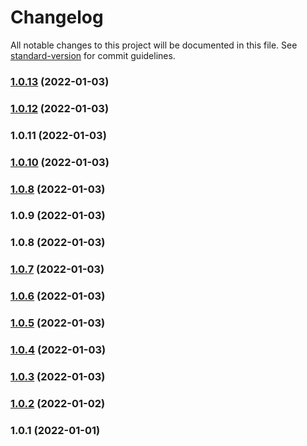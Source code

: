 # Changelog

All notable changes to this project will be documented in this file. See [standard-version](https://github.com/conventional-changelog/standard-version) for commit guidelines.

### [1.0.13](https://github.com/vincentmuriuki/mpesaPhoneValidator/compare/1.0.12...1.0.13) (2022-01-03)

### [1.0.12](https://github.com/vincentmuriuki/mpesaPhoneValidator/compare/1.0.11...1.0.12) (2022-01-03)

### 1.0.11 (2022-01-03)

### [1.0.10](https://github.com/vincentmuriuki/mpesaPhoneValidator/compare/1.0.9...1.0.10) (2022-01-03)

### [1.0.8](https://github.com/vincentmuriuki/mpesaPhoneValidator/compare/1.0.9...1.0.8) (2022-01-03)

### 1.0.9 (2022-01-03)

### 1.0.8 (2022-01-03)

### [1.0.7](https://github.com/vincentmuriuki/mpesaPhoneValidator/compare/1.0.6...1.0.7) (2022-01-03)

### [1.0.6](https://github.com/vincentmuriuki/mpesaPhoneValidator/compare/1.0.5...1.0.6) (2022-01-03)

### [1.0.5](https://github.com/vincentmuriuki/mpesaPhoneValidator/compare/1.0.4...1.0.5) (2022-01-03)

### [1.0.4](https://github.com/vincentmuriuki/mpesaPhoneValidator/compare/1.0.3...1.0.4) (2022-01-03)

### [1.0.3](https://github.com/vincentmuriuki/mpesaPhoneValidator/compare/1.0.2...1.0.3) (2022-01-03)

### [1.0.2](https://github.com/vincentmuriuki/mpesaPhoneValidator/compare/1.0.1...1.0.2) (2022-01-02)

### 1.0.1 (2022-01-01)
